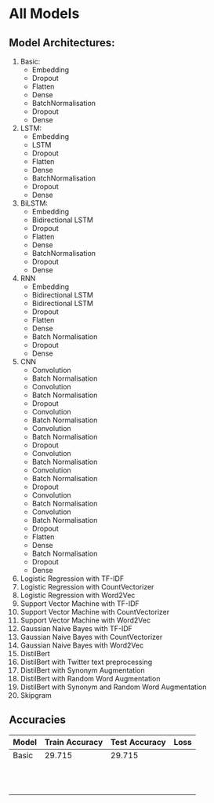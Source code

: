# All Models

## Model Architectures:
1. Basic:
     * Embedding
     * Dropout
     * Flatten
     * Dense
     * BatchNormalisation
     * Dropout
     * Dense
2. LSTM:
     * Embedding
     * LSTM
     * Dropout
     * Flatten
     * Dense
     * BatchNormalisation
     * Dropout
     * Dense
3. BiLSTM:
     * Embedding
     * Bidirectional LSTM
     * Dropout
     * Flatten
     * Dense
     * BatchNormalisation
     * Dropout
     * Dense
4. RNN
     * Embedding
     * Bidirectional LSTM
     * Bidirectional LSTM
     * Dropout
     * Flatten
     * Dense
     * Batch Normalisation
     * Dropout
     * Dense
5. CNN
     * Convolution
     * Batch Normalisation
     * Convolution
     * Batch Normalisation
     * Dropout
     * Convolution
     * Batch Normalisation
     * Convolution
     * Batch Normalisation
     * Dropout
     * Convolution
     * Batch Normalisation
     * Convolution
     * Batch Normalisation
     * Dropout
     * Convolution
     * Batch Normalisation
     * Convolution
     * Batch Normalisation
     * Dropout
     * Flatten
     * Dense
     * Batch Normalisation
     * Dropout
     * Dense
6. Logistic Regression with TF-IDF
7. Logistic Regression with CountVectorizer
8. Logistic Regression with Word2Vec
9. Support Vector Machine with TF-IDF
10. Support Vector Machine with CountVectorizer
11. Support Vector Machine with Word2Vec
12. Gaussian Naive Bayes with TF-IDF
13. Gaussian Naive Bayes with CountVectorizer
14. Gaussian Naive Bayes with Word2Vec
15. DistilBert
16. DistilBert with Twitter text preprocessing
17. DistilBert with Synonym Augmentation
18. DistilBert with Random Word Augmentation
19. DistilBert with Synonym and Random Word Augmentation
20. Skipgram

## Accuracies


| Model | Train Accuracy | Test Accuracy | Loss |
|---|---|:--|---|
| Basic | 29.715 | 29.715 |  |
|  |  |  |  |
|  |  |  |  |
|  |  |  |  |
|  |  |  |  |
|  |  |  |  |
|  |  |  |  |
|  |  |  |  |
|  |  |  |  |
|  |  |  |  |
|  |  |  |  |
|  |  |  |  |

